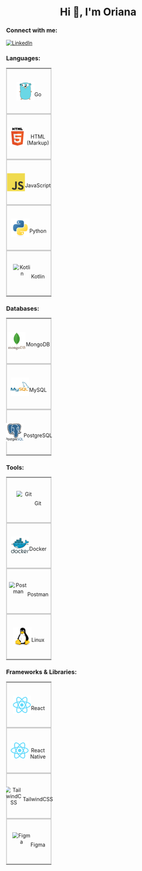 <h1 align="center">Hi 👋, I'm Oriana</h1>

<h3 align="left">Connect with me:</h3>
<p align="left">
  <a href="https://linkedin.com/in/oriana-i-143588119" target="blank">
    <img  src="https://raw.githubusercontent.com/rahuldkjain/github-profile-readme-generator/master/src/images/icons/Social/linked-in-alt.svg" alt="LinkedIn" height="30" width="40" />
  </a>
</p>

<h3 align="left">Languages:</h3>
<table >
  <tr>
    <td style="width: 100px; height: 100px; padding: 10px; border: 2px solid #ccc; text-align: center; display: flex; justify-content: center; align-items: center;">
      <img src="https://raw.githubusercontent.com/devicons/devicon/master/icons/go/go-original.svg" alt="Go" width="50" height="50"/>
      <br>Go
    </td>
    <td  style="width: 100px; height: 100px; padding: 10px; border: 2px solid #ccc; text-align: center; display: flex; justify-content: center; align-items: center;">
      <img src="https://raw.githubusercontent.com/devicons/devicon/master/icons/html5/html5-original-wordmark.svg" alt="HTML5" width="50" height="50"/>
      <br>HTML (Markup)
    </td>
    <td align="center" style="width: 100px; height: 100px; padding: 10px; border: 2px solid #ccc; text-align: center; display: flex; justify-content: center; align-items: center;">
      <img src="https://raw.githubusercontent.com/devicons/devicon/master/icons/javascript/javascript-original.svg" alt="JavaScript" width="50" height="50"/>
      <br>JavaScript
    </td>
    <td align="center" style="width: 100px; height: 100px; padding: 10px; border: 2px solid #ccc; text-align: center; display: flex; justify-content: center; align-items: center;">
      <img src="https://raw.githubusercontent.com/devicons/devicon/master/icons/python/python-original.svg" alt="Python" width="50" height="50"/>
      <br>Python
    </td>
    <td align="center" style="width: 100px; height: 100px; padding: 10px; border: 2px solid #ccc; text-align: center; display: flex; justify-content: center; align-items: center;">
      <img src="https://www.vectorlogo.zone/logos/kotlinlang/kotlinlang-icon.svg" alt="Kotlin" width="50" height="50"/>
      <br>Kotlin
    </td>
  </tr>
</table>

<h3 align="left">Databases:</h3>
<table>
  <tr>
    <td align="center" style="width: 100px; height: 100px; padding: 10px; border: 2px solid #ccc; text-align: center; display: flex; justify-content: center; align-items: center;">
      <img src="https://raw.githubusercontent.com/devicons/devicon/master/icons/mongodb/mongodb-original-wordmark.svg" alt="MongoDB" width="50" height="50"/>
      <br>MongoDB
    </td>
    <td align="center" style="width: 100px; height: 100px; padding: 10px; border: 2px solid #ccc; text-align: center; display: flex; justify-content: center; align-items: center;">
      <img src="https://raw.githubusercontent.com/devicons/devicon/master/icons/mysql/mysql-original-wordmark.svg" alt="MySQL" width="50" height="50"/>
      <br>MySQL
    </td>
    <td align="center" style="width: 100px; height: 100px; padding: 10px; border: 2px solid #ccc; text-align: center; display: flex; justify-content: center; align-items: center;">
      <img src="https://raw.githubusercontent.com/devicons/devicon/master/icons/postgresql/postgresql-original-wordmark.svg" alt="PostgreSQL" width="50" height="50"/>
      <br>PostgreSQL
    </td>
  </tr>
</table>

<h3 align="left">Tools:</h3>
<table>
  <tr>
    <td align="center" style="width: 100px; height: 100px; padding: 10px; border: 2px solid #ccc; text-align: center; display: flex; justify-content: center; align-items: center;">
      <img src="https://www.vectorlogo.zone/logos/git-scm/git-scm-icon.svg" alt="Git" width="50" height="50"/>
      <br>Git
    </td>
    <td align="center" style="width: 100px; height: 100px; padding: 10px; border: 2px solid #ccc; text-align: center; display: flex; justify-content: center; align-items: center;">
      <img src="https://raw.githubusercontent.com/devicons/devicon/master/icons/docker/docker-original-wordmark.svg" alt="Docker" width="50" height="50"/>
      <br>Docker
    </td>
    <td align="center" style="width: 100px; height: 100px; padding: 10px; border: 2px solid #ccc; text-align: center; display: flex; justify-content: center; align-items: center;">
      <img src="https://www.vectorlogo.zone/logos/getpostman/getpostman-icon.svg" alt="Postman" width="50" height="50"/>
      <br>Postman
    </td>
    <td align="center" style="width: 100px; height: 100px; padding: 10px; border: 2px solid #ccc; text-align: center; display: flex; justify-content: center; align-items: center;">
      <img src="https://raw.githubusercontent.com/devicons/devicon/master/icons/linux/linux-original.svg" alt="Linux" width="50" height="50"/>
      <br>Linux
    </td>
  </tr>
</table>

<h3 align="left">Frameworks & Libraries:</h3>
<table>
  <tr>
    <td align="center" style="width: 100px; height: 100px; padding: 10px; border: 2px solid #ccc; text-align: center; display: flex; justify-content: center; align-items: center;">
      <img src="https://raw.githubusercontent.com/devicons/devicon/master/icons/react/react-original.svg" alt="React" width="50" height="50"/>
      <br>React
    </td>
    <td align="center" style="width: 100px; height: 100px; padding: 10px; border: 2px solid #ccc; text-align: center; display: flex; justify-content: center; align-items: center;">
      <img src="https://raw.githubusercontent.com/devicons/devicon/master/icons/react/react-original.svg" alt="React Native" width="50" height="50"/>
      <br>React Native
    </td>
    <td align="center" style="width: 100px; height: 100px; padding: 10px; border: 2px solid #ccc; text-align: center; display: flex; justify-content: center; align-items: center;">
      <img src="https://www.vectorlogo.zone/logos/tailwindcss/tailwindcss-icon.svg" alt="TailwindCSS" width="50" height="50"/>
      <br>TailwindCSS
    </td>
    <td align="center" style="width: 100px; height: 100px; padding: 10px; border: 2px solid #ccc; text-align: center; display: flex; justify-content: center; align-items: center;">
      <img src="https://www.vectorlogo.zone/logos/figma/figma-icon.svg" alt="Figma" width="50" height="50"/>
      <br>Figma
    </td>
  </tr>
</table>
